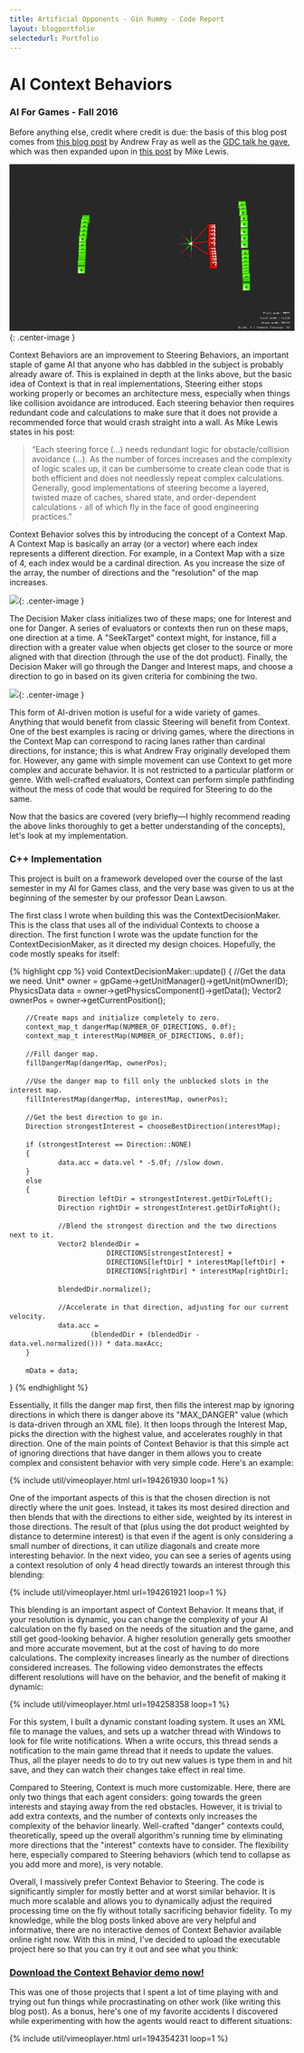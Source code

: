 ```yaml
---
title: Artificial Opponents - Gin Rummy - Code Report
layout: blogportfolio
selectedurl: Portfolio
---
```

# AI Context Behaviors
### AI For Games - Fall 2016

Before anything else, credit where credit is due: the basis of this blog post comes from [this blog post](https://andrewfray.wordpress.com/2013/03/26/context-behaviours-know-how-to-share/) by Andrew Fray as well as the [GDC talk he gave](http://gdcvault.com/play/1018230/The-Next-Vector-Improvements-in), which was then expanded upon in [this post](http://www.gamedev.net/page/resources/_/technical/artificial-intelligence/smarter-steering-using-context-for-direction-r3149) by Mike Lewis.

![AI Context Behavior](/assets/img/portfolio/contextbhvr/cover.png){: .center-image }

<!--more-->

Context Behaviors are an improvement to Steering Behaviors, an important staple of game AI that anyone who has dabbled in the subject is probably already aware of. This is explained in depth at the links above, but the basic idea of Context is that in real implementations, Steering either stops working properly or becomes an architecture mess, especially when things like collision avoidance are introduced. Each steering behavior then requires redundant code and calculations to make sure that it does not provide a recommended force that would crash straight into a wall. As Mike Lewis states in his post:

> “Each steering force (...) needs redundant logic for obstacle/collision avoidance (...). As the number of forces increases and the complexity of logic scales up, it can be cumbersome to create clean code that is both efficient and does not needlessly repeat complex calculations. Generally, good implementations of steering become a layered, twisted maze of caches, shared state, and order-dependent calculations - all of which fly in the face of good engineering practices.”

Context Behavior solves this by introducing the concept of a Context Map. A Context Map is basically an array (or a vector) where each index represents a different direction. For example, in a Context Map with a size of 4, each index would be a cardinal direction. As you increase the size of the array, the number of directions and the "resolution" of the map increases.

![](https://andrewfray.files.wordpress.com/2013/03/contextprojection.png?w=450&h=192){: .center-image }

The Decision Maker class initializes two of these maps; one for Interest and one for Danger. A series of evaluators or contexts then run on these maps, one direction at a time. A "SeekTarget" context might, for instance, fill a direction with a greater value when objects get closer to the source or more aligned with that direction (through the use of the dot product). Finally, the Decision Maker will go through the Danger and Interest maps, and choose a direction to go in based on its given criteria for combining the two.

![](https://andrewfray.files.wordpress.com/2013/03/contextobscuredtarget-1.png?w=560&h=364){: .center-image }

This form of AI-driven motion is useful for a wide variety of games. Anything that would benefit from classic Steering will benefit from Context. One of the best examples is racing or driving games, where the directions in the Context Map can correspond to racing lanes rather than cardinal directions, for instance; this is what Andrew Fray originally developed them for. However, any game with simple movement can use Context to get more complex and accurate behavior. It is not restricted to a particular platform or genre. With well-crafted evaluators, Context can perform simple pathfinding without the mess of code that would be required for Steering to do the same.

Now that the basics are covered (very briefly—I highly recommend reading the above links thoroughly to get a better understanding of the concepts), let's look at my implementation.

### C++ Implementation

This project is built on a framework developed over the course of the last semester in my AI for Games class, and the very base was given to us at the beginning of the semester by our professor Dean Lawson.

The first class I wrote when building this was the ContextDecisionMaker. This is the class that uses all of the individual Contexts to choose a direction. The first function I wrote was the update function for the ContextDecisionMaker, as it directed my design choices. Hopefully, the code mostly speaks for itself:


{% highlight cpp %}
void ContextDecisionMaker::update()
{
        //Get the data we need.
        Unit* owner = gpGame->getUnitManager()->getUnit(mOwnerID);
        PhysicsData data = owner->getPhysicsComponent()->getData();
        Vector2 ownerPos = owner->getCurrentPosition();
    
        //Create maps and initialize completely to zero.
        context_map_t dangerMap(NUMBER_OF_DIRECTIONS, 0.0f);
        context_map_t interestMap(NUMBER_OF_DIRECTIONS, 0.0f);
        
        //Fill danger map.
        fillDangerMap(dangerMap, ownerPos);
    
        //Use the danger map to fill only the unblocked slots in the interest map.
        fillInterestMap(dangerMap, interestMap, ownerPos);
    
        //Get the best direction to go in.
        Direction strongestInterest = chooseBestDirection(interestMap);
    
        if (strongestInterest == Direction::NONE)
        {
                data.acc = data.vel * -5.0f; //slow down.
        }
        else
        {
                Direction leftDir = strongestInterest.getDirToLeft();
                Direction rightDir = strongestInterest.getDirToRight();
    
                //Blend the strongest direction and the two directions next to it.
                Vector2 blendedDir =
                            DIRECTIONS[strongestInterest] +
                            DIRECTIONS[leftDir] * interestMap[leftDir] +
                            DIRECTIONS[rightDir] * interestMap[rightDir];
    
                blendedDir.normalize();
    
                //Accelerate in that direction, adjusting for our current velocity.
                data.acc =
                        (blendedDir + (blendedDir - data.vel.normalized())) * data.maxAcc;
        }
    
        mData = data;
}
{% endhighlight %}


Essentially, it fills the danger map first, then fills the interest map by ignoring directions in which there is danger above its "MAX_DANGER" value (which is data-driven through an XML file). It then loops through the Interest Map, picks the direction with the highest value, and accelerates roughly in that direction. One of the main points of Context Behavior is that this simple act of ignoring directions that have danger in them allows you to create complex and consistent behavior with very simple code. Here's an example:

<p>
{% include util/vimeoplayer.html url=194261930 loop=1 %}
</p>

One of the important aspects of this is that the chosen direction is not directly where the unit goes. Instead, it takes its most desired direction and then blends that with the directions to either side, weighted by its interest in those directions. The result of that (plus using the dot product weighted by distance to determine interest) is that even if the agent is only considering a small number of directions, it can utilize diagonals and create more interesting behavior. In the next video, you can see a series of agents using a context resolution of only 4 head directly towards an interest through this blending:

<p>
{% include util/vimeoplayer.html url=194261921 loop=1 %}
</p>

This blending is an important aspect of Context Behavior. It means that, if your resolution is dynamic, you can change the complexity of your AI calculation on the fly based on the needs of the situation and the game, and still get good-looking behavior. A higher resolution generally gets smoother and more accurate movement, but at the cost of having to do more calculations. The complexity increases linearly as the number of directions considered increases. The following video demonstrates the effects different resolutions will have on the behavior, and the benefit of making it dynamic:

<p>
{% include util/vimeoplayer.html url=194258358 loop=1 %}
</p>

For this system, I built a dynamic constant loading system. It uses an XML file to manage the values, and sets up a watcher thread with Windows to look for file write notifications. When a write occurs, this thread sends a notification to the main game thread that it needs to update the values. Thus, all the player needs to do to try out new values is type them in and hit save, and they can watch their changes take effect in real time.

Compared to Steering, Context is much more customizable. Here, there are only two things that each agent considers: going towards the green interests and staying away from the red obstacles. However, it is trivial to add extra contexts, and the number of contexts only increases the complexity of the behavior linearly. Well-crafted "danger" contexts could, theoretically, speed up the overall algorithm's running time by eliminating more directions that the "interest" contexts have to consider. The flexibility here, especially compared to Steering behaviors (which tend to collapse as you add more and more), is very notable.

Overall, I massively prefer Context Behavior to Steering. The code is significantly simpler for mostly better and at worst similar behavior. It is much more scalable and allows you to dynamically adjust the required processing time on the fly without totally sacrificing behavior fidelity. To my knowledge, while the blog posts linked above are very helpful and informative, there are no interactive demos of Context Behavior available online right now. With this in mind, I've decided to upload the executable project here so that you can try it out and see what you think:

### [Download the Context Behavior demo now!](/assets/bin/jameskeats_context_demo.zip)

This was one of those projects that I spent a lot of time playing with and trying out fun things while procrastinating on other work (like writing this blog post). As a bonus, here's one of my favorite accidents I discovered while experimenting with how the agents would react to different situations:

<p>
{% include util/vimeoplayer.html url=194354231 loop=1 %}
</p>

